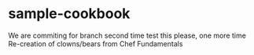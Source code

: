 # sample-cookbook
We are commiting for branch second time
test this please, one more time
Re-creation of clowns/bears from Chef Fundamentals
